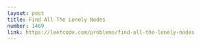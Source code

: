 ```yaml
---
layout: post
title: Find All The Lonely Nodes
number: 1469
link: https://leetcode.com/problems/find-all-the-lonely-nodes
---
```

